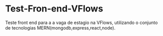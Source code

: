 # Test-Fron-end-VFlows
Teste front end para a a vaga de estagio na VFlows, utilizando  o conjunto de tecnologias MERN(mongodb,express,react,node).
